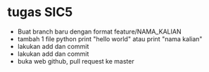 # tugas SIC5
- Buat branch baru dengan format feature/NAMA_KALIAN
- tambah 1 file python print "hello world" atau print "nama kalian"
- lakukan add dan commit
- lakukan add dan commit
- buka web github, pull request ke master 
